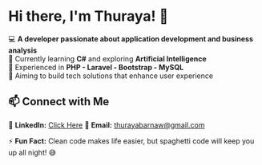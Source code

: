 # Hi there, I'm Thuraya! 👋  

💻 **A developer passionate about application development and business analysis**  
🌱 Currently learning **C#** and exploring **Artificial Intelligence**  
📌 Experienced in **PHP - Laravel - Bootstrap - MySQL**  
🎯 Aiming to build tech solutions that enhance user experience  

## 📫 Connect with Me  
🔗 **LinkedIn:** [Click Here](https://www.linkedin.com/in/thuraya-b-1900352b7?utm_source=share&utm_campaign=share_via&utm_content=profile&utm_medium=ios_app) 
📧 **Email:** thurayabarnaw@gmail.com  

⚡ **Fun Fact:** Clean code makes life easier, but spaghetti code will keep you up all night! 😅  

